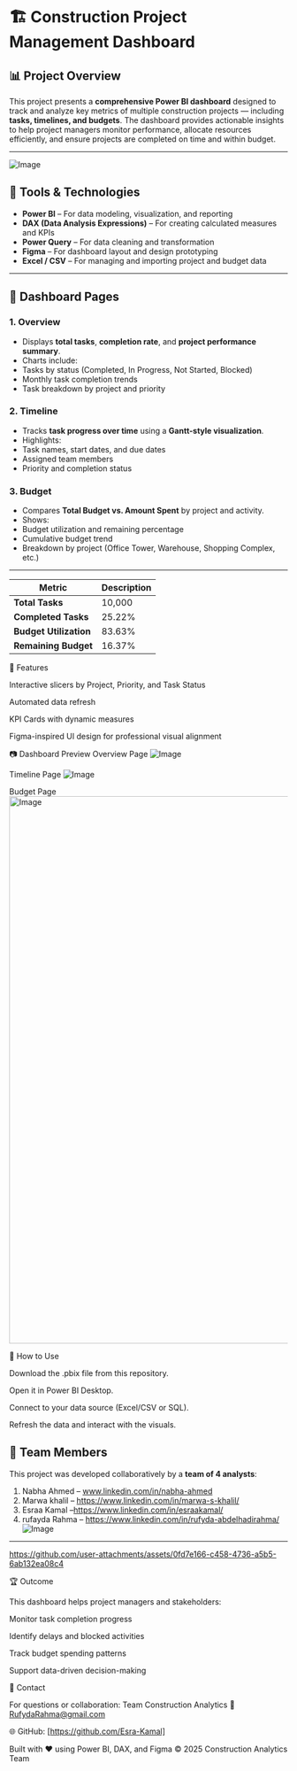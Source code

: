 # 🏗️ Construction Project Management Dashboard

## 📊 Project Overview
This project presents a **comprehensive Power BI dashboard** designed to track and analyze key metrics of multiple construction projects — including **tasks, timelines, and budgets**. 
The dashboard provides actionable insights to help project managers monitor performance, allocate resources efficiently, and ensure projects are completed on time and within budget.

---


![Image](https://github.com/user-attachments/assets/fd7f2306-57e5-4c1a-86f0-8a1470297e05)

## 🧠 Tools & Technologies
- **Power BI** – For data modeling, visualization, and reporting 
- **DAX (Data Analysis Expressions)** – For creating calculated measures and KPIs 
- **Power Query** – For data cleaning and transformation 
- **Figma** – For dashboard layout and design prototyping 
- **Excel / CSV** – For managing and importing project and budget data 

---





## 📂 Dashboard Pages

### **1. Overview**
- Displays **total tasks**, **completion rate**, and **project performance summary**. 
- Charts include:
 - Tasks by status (Completed, In Progress, Not Started, Blocked)
 - Monthly task completion trends
 - Task breakdown by project and priority 

### **2. Timeline**
- Tracks **task progress over time** using a **Gantt-style visualization**.
- Highlights:
 - Task names, start dates, and due dates 
 - Assigned team members 
 - Priority and completion status 

### **3. Budget**
- Compares **Total Budget vs. Amount Spent** by project and activity.
- Shows:
 - Budget utilization and remaining percentage 
 - Cumulative budget trend 
 - Breakdown by project (Office Tower, Warehouse, Shopping Complex, etc.)

---





| Metric | Description |
| ---------------------- | ----------- |
| **Total Tasks** | 10,000 |
| **Completed Tasks** | 25.22% |
| **Budget Utilization** | 83.63% |
| **Remaining Budget** | 16.37% |





🧩 Features

Interactive slicers by Project, Priority, and Task Status

Automated data refresh

KPI Cards with dynamic measures

Figma-inspired UI design for professional visual alignment





📷 Dashboard Preview
Overview Page
![Image](https://github.com/user-attachments/assets/bcf9b489-5658-4c67-abe8-d0a23e39def9)

Timeline Page
![Image](https://github.com/user-attachments/assets/d46f1236-6fe3-4c2d-856b-666888cc4bab)

Budget Page
<img width="1783" height="989" alt="Image" src="https://github.com/user-attachments/assets/fe59e0ee-97b4-4bfb-82d5-8f42ff83c471" />



🚀 How to Use

Download the .pbix file from this repository.

Open it in Power BI Desktop.

Connect to your data source (Excel/CSV or SQL).

Refresh the data and interact with the visuals.





## 👥 Team Members
This project was developed collaboratively by a **team of 4 analysts**:
1. Nabha Ahmed – www.linkedin.com/in/nabha-ahmed 
2. Marwa khalil – https://www.linkedin.com/in/marwa-s-khalil/
3. Esraa Kamal –https://www.linkedin.com/in/esraakamal/
4. rufayda Rahma – https://www.linkedin.com/in/rufyda-abdelhadirahma/ 
![Image](https://github.com/user-attachments/assets/c8d904bd-9955-416e-8bb9-7bfff97f2977)


---
https://github.com/user-attachments/assets/0fd7e166-c458-4736-a5b5-6ab132ea08c4




🏆 Outcome

This dashboard helps project managers and stakeholders:

Monitor task completion progress

Identify delays and blocked activities

Track budget spending patterns

Support data-driven decision-making



📧 Contact

For questions or collaboration:
Team Construction Analytics
📩 RufydaRahma@gmail.com




🌐 GitHub: [https://github.com/Esra-Kamal]

Built with ❤️ using Power BI, DAX, and Figma
© 2025 Construction Analytics Team
